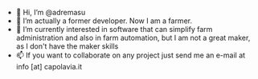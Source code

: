 - 👋 Hi, I’m @adremasu
- 👀 I’m actually a former developer. Now I am a farmer.
- 🌱 I’m currently interested in software that can simplify farm administration and also in farm automation, but I am not a great maker, as I don't have the maker skills
- 📫 If you want to collaborate on any project just send me an e-mail at info [at] capolavia.it 

<!---
adremasu/adremasu is a ✨ special ✨ repository because its `README.md` (this file) appears on your GitHub profile.
You can click the Preview link to take a look at your changes.
--->
